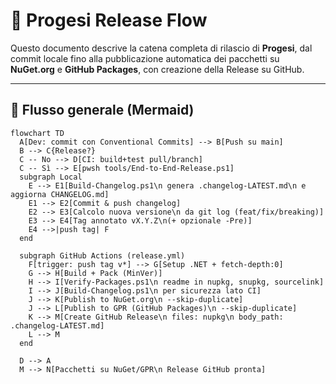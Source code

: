 # 🚀 Progesi Release Flow

Questo documento descrive la catena completa di rilascio di **Progesi**, dal commit locale fino alla pubblicazione automatica dei pacchetti su **NuGet.org** e **GitHub Packages**, con creazione della Release su GitHub.

---

## 🔄 Flusso generale (Mermaid)

```mermaid
flowchart TD
  A[Dev: commit con Conventional Commits] --> B[Push su main]
  B --> C{Release?}
  C -- No --> D[CI: build+test pull/branch]
  C -- Sì --> E[pwsh tools/End-to-End-Release.ps1]
  subgraph Local
    E --> E1[Build-Changelog.ps1\n genera .changelog-LATEST.md\n e aggiorna CHANGELOG.md]
    E1 --> E2[Commit & push changelog]
    E2 --> E3[Calcolo nuova versione\n da git log (feat/fix/breaking)]
    E3 --> E4[Tag annotato vX.Y.Z\n(+ opzionale -Pre)]
    E4 -->|push tag| F
  end

  subgraph GitHub Actions (release.yml)
    F[trigger: push tag v*] --> G[Setup .NET + fetch-depth:0]
    G --> H[Build + Pack (MinVer)]
    H --> I[Verify-Packages.ps1\n readme in nupkg, snupkg, sourcelink]
    I --> J[Build-Changelog.ps1\n per sicurezza lato CI]
    J --> K[Publish to NuGet.org\n --skip-duplicate]
    J --> L[Publish to GPR (GitHub Packages)\n --skip-duplicate]
    K --> M[Create GitHub Release\n files: nupkg\n body_path: .changelog-LATEST.md]
    L --> M
  end

  D --> A
  M --> N[Pacchetti su NuGet/GPR\n Release GitHub pronta]
